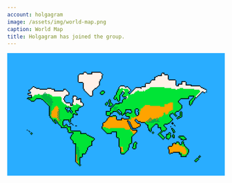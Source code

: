 ```yaml
---
account: holgagram
image: /assets/img/world-map.png
caption: World Map
title: Holgagram has joined the group.
---
```


![World Map](/assets/img/world-map.png)
